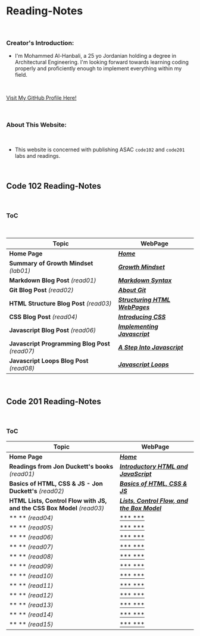 # Reading-Notes

<br>

### Creator's Introduction:

- I'm Mohammed Al-Hanbali, a 25 yo Jordanian holding a degree in Architectural Engineering.
 I'm looking forward towards learning coding properly and proficiently enough to implement everything within my field.

<br>

[Visit My GitHub Profile Here!](https://github.com/Moha-AlHanbali)

<br>

### About This Website:

<br>

- This website is concerned with publishing ASAC `code102` and `code201` labs and readings.

<br>

## Code 102 Reading-Notes

<br>

### ToC

<br>

**Topic**                                         |   **WebPage**
--------------------------------------------------|--------------------------------------------------
**Home Page**                                     |  [***Home***](README.md)
**Summary of Growth Mindset** *(lab01)*           |  [***Growth Mindset***](lab01.md)
**Markdown Blog Post** *(read01)*                 |  [***Markdown Syntax***](read01.md)
**Git Blog Post** *(read02)*                      |  [***About Git***](read02.md)
**HTML Structure Blog Post** *(read03)*           |  [***Structuring HTML WebPages***](read03.md)
**CSS Blog Post** *(read04)*                      |  [***Introducing CSS***](read04.md)
**Javascript Blog Post** *(read06)*               |  [***Implementing Javascript***](read06.md)
**Javascript Programming Blog Post** *(read07)*   |  [***A Step Into Javascript***](read07.md)
**Javascript Loops Blog Post** *(read08)*         |  [***Javascript Loops***](read08.md)

<br>

## Code 201 Reading-Notes

<br>

### ToC

**Topic**                                         |   **WebPage**
--------------------------------------------------|--------------------------------------------------
**Home Page**                                     |  [***Home***](README.md)
**Readings from Jon Duckett's books** *(read01)*  |  [***Introductory HTML and JavaScript***](class-01.md)
**Basics of HTML, CSS & JS - Jon Duckett's** *(read02)* |  [***Basics of HTML, CSS & JS***](class-02.md)
**HTML Lists, Control Flow with JS, and the CSS Box Model** *(read03)* |  [***Lists, Control Flow, and the Box Model***](class-03.md)
** ** *(read04)*                                  |  [*** ***](.md)
** ** *(read05)*                                  |  [*** ***](.md)
** ** *(read06)*                                  |  [*** ***](.md)
** ** *(read07)*                                  |  [*** ***](.md)
** ** *(read08)*                                  |  [*** ***](.md)
** ** *(read09)*                                  |  [*** ***](.md)
** ** *(read10)*                                  |  [*** ***](.md)
** ** *(read11)*                                  |  [*** ***](.md)
** ** *(read12)*                                  |  [*** ***](.md)
** ** *(read13)*                                  |  [*** ***](.md)
** ** *(read14)*                                  |  [*** ***](.md)
** ** *(read15)*                                  |  [*** ***](.md)
